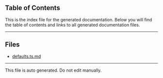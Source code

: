 ## Table of Contents

This is the index file for the generated documentation. Below you will find the table of contents and links to all generated documentation files.

---


## Files

- [defaults.ts.md](defaults.ts.md)



---

This file is auto generated. Do not edit manually.